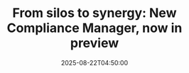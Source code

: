 ﻿---
title: "From silos to synergy: New Compliance Manager, now in preview"
date: "2025-08-22T04:50:00"
category: "Markets"
summary: ""
slug: "from silos to synergy new compliance manager now in preview"
source_urls:
  - "https://cloud.google.com/blog/products/identity-security/streamline-auditing-compliance-manager-is-now-in-preview/"
seo:
  title: "From silos to synergy: New Compliance Manager, now in preview | Hash n Hedge"
  description: ""
  keywords: ["news", "markets", "brief"]
---

